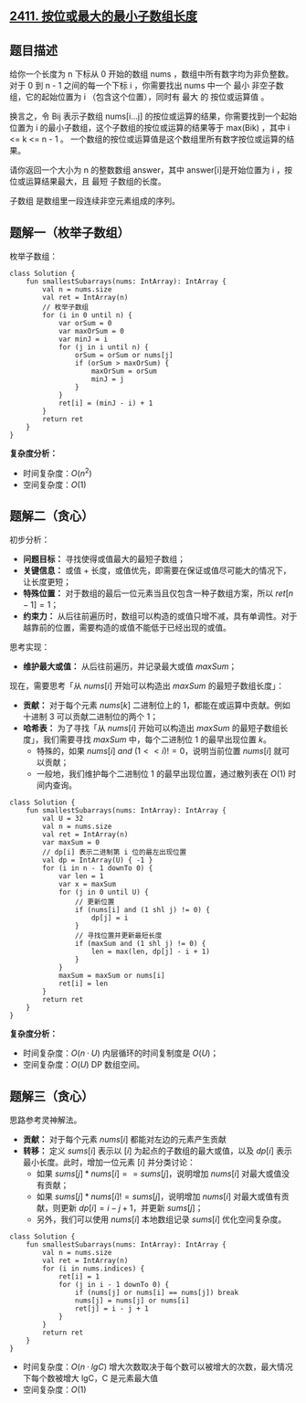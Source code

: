 ## [2411. 按位或最大的最小子数组长度](https://leetcode.cn/problems/smallest-subarrays-with-maximum-bitwise-or/description/)

## 题目描述

给你一个长度为 n 下标从 0 开始的数组 nums ，数组中所有数字均为非负整数。对于 0 到 n - 1 之间的每一个下标 i ，你需要找出 nums 中一个 最小 非空子数组，它的起始位置为 i （包含这个位置），同时有 最大 的 按位或运算值 。

换言之，令 Bij 表示子数组 nums[i...j] 的按位或运算的结果，你需要找到一个起始位置为 i 的最小子数组，这个子数组的按位或运算的结果等于 max(Bik) ，其中 i <= k <= n - 1 。
一个数组的按位或运算值是这个数组里所有数字按位或运算的结果。

请你返回一个大小为 n 的整数数组 answer，其中 answer[i]是开始位置为 i ，按位或运算结果最大，且 最短 子数组的长度。

子数组 是数组里一段连续非空元素组成的序列。

## 题解一（枚举子数组）

枚举子数组：

```
class Solution {
    fun smallestSubarrays(nums: IntArray): IntArray {
        val n = nums.size
        val ret = IntArray(n)
        // 枚举子数组
        for (i in 0 until n) {
            var orSum = 0
            var maxOrSum = 0
            var minJ = i
            for (j in i until n) {
                orSum = orSum or nums[j]
                if (orSum > maxOrSum) {
                    maxOrSum = orSum
                    minJ = j
                }
            }
            ret[i] = (minJ - i) + 1
        }
        return ret
    }
}
```

**复杂度分析：**

- 时间复杂度：$O(n^2)$ 
- 空间复杂度：$O(1)$

## 题解二（贪心）

初步分析：

- **问题目标：** 寻找使得或值最大的最短子数组；
- **关键信息：** 或值 + 长度，或值优先，即需要在保证或值尽可能大的情况下，让长度更短；
- **特殊位置：** 对于数组的最后一位元素当且仅包含一种子数组方案，所以 $ret[n - 1] = 1$；
- **约束力：** 从后往前遍历时，数组可以构造的或值只增不减，具有单调性。对于越靠前的位置，需要构造的或值不能低于已经出现的或值。

思考实现：

- **维护最大或值：** 从后往前遍历，并记录最大或值 $maxSum$；

现在，需要思考「从 $nums[i]$ 开始可以构造出 $maxSum$ 的最短子数组长度」：

- **贡献：** 对于每个元素 $nums[k]$ 二进制位上的 $1$，都能在或运算中贡献。例如十进制 $3$ 可以贡献二进制位的两个 $1$；
- **哈希表：** 为了寻找「从 $nums[i]$ 开始可以构造出 $maxSum$ 的最短子数组长度」，我们需要寻找 $maxSum$ 中，每个二进制位 $1$ 的最早出现位置 $k$。
    - 特殊的，如果 $nums[i] \ and \ (1 << i) != 0$，说明当前位置 $nums[i]$ 就可以贡献；
    - 一般地，我们维护每个二进制位 1 的最早出现位置，通过散列表在 $O(1)$ 时间内查询。

```
class Solution {
    fun smallestSubarrays(nums: IntArray): IntArray {
        val U = 32
        val n = nums.size
        val ret = IntArray(n)
        var maxSum = 0
        // dp[i] 表示二进制第 i 位的最左出现位置
        val dp = IntArray(U) { -1 }
        for (i in n - 1 downTo 0) {
            var len = 1
            var x = maxSum
            for (j in 0 until U) {
                // 更新位置
                if (nums[i] and (1 shl j) != 0) {
                    dp[j] = i
                }
                // 寻找位置并更新最短长度
                if (maxSum and (1 shl j) != 0) {
                    len = max(len, dp[j] - i + 1)
                }
            }
            maxSum = maxSum or nums[i]
            ret[i] = len
        }
        return ret
    }
}
```
**复杂度分析：**

- 时间复杂度：$O(n·U)$ 内层循环的时间复制度是 $O(U)$；
- 空间复杂度：$O(U)$ DP 数组空间。

## 题解三（贪心）

思路参考灵神解法。

- **贡献：** 对于每个元素 $nums[i]$ 都能对左边的元素产生贡献
- **转移：** 定义 $sums[i]$ 表示以 $[i]$ 为起点的子数组的最大或值，以及 $dp[i]$ 表示最小长度。此时，增加一位元素 $[i]$ 并分类讨论：
    - 如果 $sums[j] * nums[i] == sums[j]$，说明增加 $nums[i]$ 对最大或值没有贡献；
    - 如果 $sums[j] * nums[i] != sums[j]$，说明增加 $nums[i]$ 对最大或值有贡献，则更新 $dp[i] = i - j + 1$，并更新 $sums[j]$；
    - 另外，我们可以使用 $nums[i]$ 本地数组记录 $sums[i]$ 优化空间复杂度。

```
class Solution {
    fun smallestSubarrays(nums: IntArray): IntArray {
        val n = nums.size
        val ret = IntArray(n)
        for (i in nums.indices) {
            ret[i] = 1
            for (j in i - 1 downTo 0) {
                if (nums[j] or nums[i] == nums[j]) break
                nums[j] = nums[j] or nums[i]
                ret[j] = i - j + 1
            }
        }
        return ret
    }
}
```

- 时间复杂度：$O(n·lgC)$ 增大次数取决于每个数可以被增大的次数，最大情况下每个数被增大 lgC，C 是元素最大值
- 空间复杂度：$O(1)$
